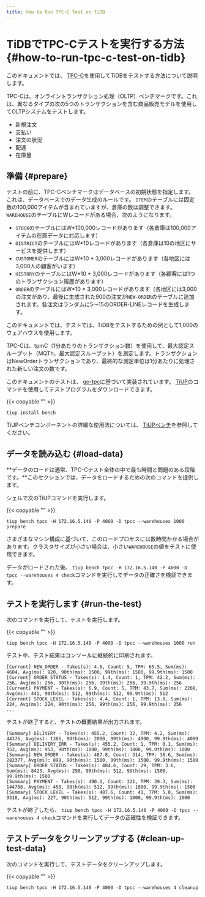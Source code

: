 ```yaml
---
title: How to Run TPC-C Test on TiDB
---
```


# TiDBでTPC-Cテストを実行する方法 {#how-to-run-tpc-c-test-on-tidb}

このドキュメントでは、 [TPC-C](http://www.tpc.org/tpcc/)を使用してTiDBをテストする方法について説明します。

TPC-Cは、オンライントランザクション処理（OLTP）ベンチマークです。これは、異なるタイプの次の5つのトランザクションを含む商品販売モデルを使用してOLTPシステムをテストします。

-   新規注文
-   支払い
-   注文の状況
-   配達
-   在庫量

## 準備 {#prepare}

テストの前に、TPC-Cベンチマークはデータベースの初期状態を指定します。これは、データベースでのデータ生成のルールです。 `ITEM`のテーブルには固定数の100,000アイテムが含まれていますが、倉庫の数は調整できます。 `WAREHOUSE`のテーブルにWレコードがある場合、次のようになります。

-   `STOCK`のテーブルにはW*100,000レコードがあります（各倉庫は100,000アイテムの在庫データに対応します）
-   `DISTRICT`のテーブルにはW*10レコードがあります（各倉庫は10の地区にサービスを提供します）
-   `CUSTOMER`のテーブルにはW*10 * 3,000レコードがあります（各地区には3,000人の顧客がいます）
-   `HISTORY`のテーブルにはW*10 * 3,000レコードがあります（各顧客には1つのトランザクション履歴があります）
-   `ORDER`のテーブルにはW*10 * 3,000レコードがあります（各地区には3,000の注文があり、最後に生成された900の注文が`NEW-ORDER`のテーブルに追加されます。各注文はランダムに5〜15のORDER-LINEレコードを生成します。

このドキュメントでは、テストでは、TiDBをテストするための例として1,000のウェアハウスを使用します。

TPC-Cは、tpmC（1分あたりのトランザクション数）を使用して、最大認定スループット（MQTh、最大認定スループット）を測定します。トランザクションはNewOrderトランザクションであり、最終的な測定単位は1分あたりに処理された新しい注文の数です。

このドキュメントのテストは、 [go-tpc](https://github.com/pingcap/go-tpc)に基づいて実装されています。 [TiUP](/tiup/tiup-overview.md)のコマンドを使用してテストプログラムをダウンロードできます。

{{< copyable "" >}}

```shell
tiup install bench
```

TiUPベンチコンポーネントの詳細な使用法については、 [TiUPベンチ](/tiup/tiup-bench.md)を参照してください。

## データを読み込む {#load-data}

**データのロードは通常、TPC-Cテスト全体の中で最も時間と問題のある段階です。**このセクションでは、データをロードするための次のコマンドを提供します。

シェルで次のTiUPコマンドを実行します。

{{< copyable "" >}}

```shell
tiup bench tpcc -H 172.16.5.140 -P 4000 -D tpcc --warehouses 1000 prepare
```

さまざまなマシン構成に基づいて、このロードプロセスには数時間かかる場合があります。クラスタサイズが小さい場合は、小さい`WAREHOUSE`の値をテストに使用できます。

データがロードされた後、 `tiup bench tpcc -H 172.16.5.140 -P 4000 -D tpcc --warehouses 4 check`コマンドを実行してデータの正確さを検証できます。

## テストを実行します {#run-the-test}

次のコマンドを実行して、テストを実行します。

{{< copyable "" >}}

```shell
tiup bench tpcc -H 172.16.5.140 -P 4000 -D tpcc --warehouses 1000 run
```

テスト中、テスト結果はコンソールに継続的に印刷されます。

```text
[Current] NEW_ORDER - Takes(s): 4.6, Count: 5, TPM: 65.5, Sum(ms): 4604, Avg(ms): 920, 90th(ms): 1500, 99th(ms): 1500, 99.9th(ms): 1500
[Current] ORDER_STATUS - Takes(s): 1.4, Count: 1, TPM: 42.2, Sum(ms): 256, Avg(ms): 256, 90th(ms): 256, 99th(ms): 256, 99.9th(ms): 256
[Current] PAYMENT - Takes(s): 6.9, Count: 5, TPM: 43.7, Sum(ms): 2208, Avg(ms): 441, 90th(ms): 512, 99th(ms): 512, 99.9th(ms): 512
[Current] STOCK_LEVEL - Takes(s): 4.4, Count: 1, TPM: 13.8, Sum(ms): 224, Avg(ms): 224, 90th(ms): 256, 99th(ms): 256, 99.9th(ms): 256
...
```

テストが終了すると、テストの概要結果が出力されます。

```text
[Summary] DELIVERY - Takes(s): 455.2, Count: 32, TPM: 4.2, Sum(ms): 44376, Avg(ms): 1386, 90th(ms): 2000, 99th(ms): 4000, 99.9th(ms): 4000
[Summary] DELIVERY_ERR - Takes(s): 455.2, Count: 1, TPM: 0.1, Sum(ms): 953, Avg(ms): 953, 90th(ms): 1000, 99th(ms): 1000, 99.9th(ms): 1000
[Summary] NEW_ORDER - Takes(s): 487.8, Count: 314, TPM: 38.6, Sum(ms): 282377, Avg(ms): 899, 90th(ms): 1500, 99th(ms): 1500, 99.9th(ms): 1500
[Summary] ORDER_STATUS - Takes(s): 484.6, Count: 29, TPM: 3.6, Sum(ms): 8423, Avg(ms): 290, 90th(ms): 512, 99th(ms): 1500, 99.9th(ms): 1500
[Summary] PAYMENT - Takes(s): 490.1, Count: 321, TPM: 39.3, Sum(ms): 144708, Avg(ms): 450, 90th(ms): 512, 99th(ms): 1000, 99.9th(ms): 1500
[Summary] STOCK_LEVEL - Takes(s): 487.6, Count: 41, TPM: 5.0, Sum(ms): 9318, Avg(ms): 227, 90th(ms): 512, 99th(ms): 1000, 99.9th(ms): 1000
```

テストが終了したら、 `tiup bench tpcc -H 172.16.5.140 -P 4000 -D tpcc --warehouses 4 check`コマンドを実行してデータの正確性を検証できます。

## テストデータをクリーンアップする {#clean-up-test-data}

次のコマンドを実行して、テストデータをクリーンアップします。

{{< copyable "" >}}

```shell
tiup bench tpcc -H 172.16.5.140 -P 4000 -D tpcc --warehouses 4 cleanup
```
